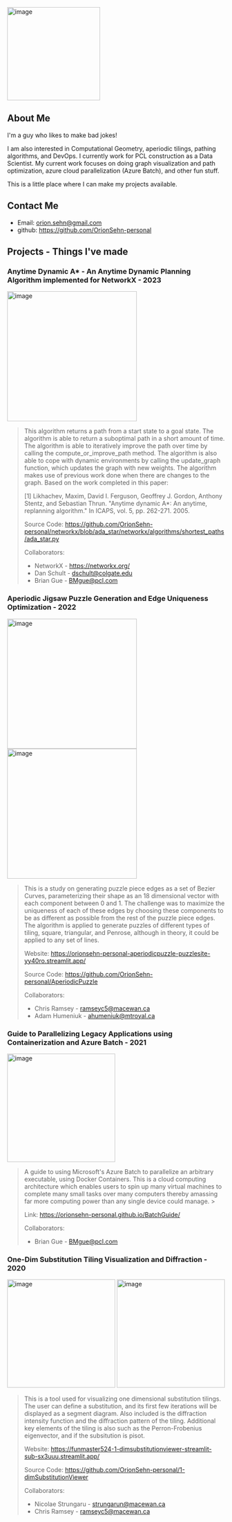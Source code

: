 <img width="215" alt="image" src="https://github.com/OrionSehn-personal/website/assets/46799775/bb437f36-b368-4d19-9d0e-91e418e1ada3">

## About Me
I'm a guy who likes to make bad jokes!

I am also interested in Computational Geometry, aperiodic tilings, pathing algorithms, and DevOps. I currently work for PCL construction as a Data Scientist. My current work focuses on doing graph visualization and path optimization, azure cloud parallelization (Azure Batch), and other fun stuff. 

This is a little place where I can make my projects available. 
<!-- > I'll likely remake this in a more professional format down the road. -->

## Contact Me
- Email: orion.sehn@gmail.com
- github: https://github.com/OrionSehn-personal

## Projects - Things I've made

### Anytime Dynamic A* - An Anytime Dynamic Planning Algorithm implemented for NetworkX - 2023
<img height="300" alt="image" src="https://github.com/OrionSehn-personal/blog/assets/46799775/4ebb7b24-91d8-4a2b-a927-9e7b9fd43d7f">

> This algorithm returns a path from a start state to a goal state. The algorithm is able to return a suboptimal path in a short amount of time. The algorithm is able to iteratively improve the path over time by calling the compute_or_improve_path method. The algorithm is also able to cope with dynamic environments by calling the update_graph function, which updates the graph with new weights. The algorithm makes use of previous work done when there are changes to the graph.
> Based on the work completed in this paper:
>
> [1] Likhachev, Maxim, David I. Ferguson, Geoffrey J. Gordon, Anthony Stentz, and Sebastian Thrun. "Anytime dynamic A*: An anytime, replanning algorithm." In ICAPS, vol. 5, pp. 262-271. 2005.
>
> Source Code: https://github.com/OrionSehn-personal/networkx/blob/ada_star/networkx/algorithms/shortest_paths/ada_star.py
> 
> Collaborators:
> - NetworkX - https://networkx.org/ 
> - Dan Schult - dschult@colgate.edu
> - Brian Gue - BMgue@pcl.com

### Aperiodic Jigsaw Puzzle Generation and Edge Uniqueness Optimization - 2022
<img height="300" alt="image" src="https://github.com/OrionSehn-personal/website/assets/46799775/f287fecb-72c0-42be-bf33-e529b87a999c">
<img height="300" alt="image" src="https://github.com/OrionSehn-personal/Orion-Sehn/assets/46799775/31604347-b5e7-4e01-8416-69503057d8c1">

> This is a study on generating puzzle piece edges as a set of Bezier Curves, parameterizing their shape as an 18 dimensional vector with each component between 0 and 1. The challenge was to maximize the uniqueness of each of these edges by choosing these components to be as different as possible from the rest of the puzzle piece edges. The algorithm is applied to generate puzzles of different types of tiling, square, triangular, and Penrose, although in theory, it could be applied to any set of lines. 
> 
> Website: https://orionsehn-personal-aperiodicpuzzle-puzzlesite-yy40ro.streamlit.app/
> 
> Source Code: https://github.com/OrionSehn-personal/AperiodicPuzzle
> 
> Collaborators: 
> - Chris Ramsey - ramseyc5@macewan.ca
> - Adam Humeniuk - ahumeniuk@mtroyal.ca


### Guide to Parallelizing Legacy Applications using Containerization and Azure Batch - 2021
<img height="250" alt="image" src="https://github.com/OrionSehn-personal/blog/assets/46799775/4f1f7c13-a854-4018-afcc-8f0e966888e8">

>
> A guide to using Microsoft's Azure Batch to parallelize an arbitrary executable, using Docker Containers. This is a cloud computing architecture which enables users to spin up many virtual machines to complete many small tasks over many computers thereby amassing far more computing power than any single device could manage. > 
> 
> Link: https://orionsehn-personal.github.io/BatchGuide/
> 
> Collaborators:
> - Brian Gue - BMgue@pcl.com

### One-Dim Substitution Tiling Visualization and Diffraction - 2020
<img height="250" alt="image" src="https://github.com/OrionSehn-personal/blog/assets/46799775/beab5c55-adda-4eff-a263-988424274447">

<img height="250" alt="image" src="https://github.com/OrionSehn-personal/blog/assets/46799775/d91d11f6-9f6f-440f-bbed-4a0bfedbdf17">

> This is a tool used for visualizing one dimensional substitution tilings. The user can define a substitution, and its first few iterations will be displayed as a segment diagram. Also included is the diffraction intensity function and the diffraction pattern of the tiling. Additional key elements of the tiling is also such as the Perron-Frobenius eigenvector, and if the subsitution is pisot.
> 
> Website: https://funmaster524-1-dimsubstitutionviewer-streamlit-sub-sx3uuu.streamlit.app/
> 
> Source Code: https://github.com/OrionSehn-personal/1-dimSubstitutionViewer
> 
> Collaborators: 
> - Nicolae Strungaru - strungarun@macewan.ca
> - Chris Ramsey - ramseyc5@macewan.ca
